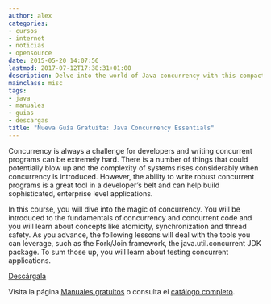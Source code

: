 ```yaml
---
author: alex
categories:
- cursos
- internet
- noticias
- opensource
date: 2015-05-20 14:07:56
lastmod: 2017-07-12T17:38:31+01:00
description: Delve into the world of Java concurrency with this compact guide that discusses everything around concurrency and synchronization!
mainclass: misc
tags:
- java
- manuales
- guias
- descargas
title: "Nueva Guía Gratuita: Java Concurrency Essentials"
---
```


<figure>
    <a href="http://bashyc-blogspot.tradepub.com/c/pubRD.mpl?sr=oc&_t=oc:&qf=w_java06" target="_blank"><amp-img sizes="(min-width: 175px) 175px, 100vw" on="tap:lightbox1" role="button" tabindex="0" layout="responsive" src="/img/Nueva Guía Gratuita: Java Concurrency Essentials.jpg" title="Nueva Guía Gratuita: Java Concurrency Essentials" alt="Nueva Guía Gratuita: Java Concurrency Essentials" width="175px" height="259px" /></a>
</figure>

Concurrency is always a challenge for developers and writing concurrent programs can be extremely hard. There is a number of things that could potentially blow up and the complexity of systems rises considerably when concurrency is introduced. However, the ability to write robust concurrent programs is a great tool in a developer’s belt and can help build sophisticated, enterprise level applications.

<!--more--><!--ad-->

In this course, you will dive into the magic of concurrency. You will be introduced to the fundamentals of concurrency and concurrent code and you will learn about concepts like atomicity, synchronization and thread safety. As you advance, the following lessons will deal with the tools you can leverage, such as the Fork/Join framework, the java.util.concurrent JDK package. To sum those up, you will learn about testing concurrent applications.

<div class="button-post">
    <a href="http://bashyc-blogspot.tradepub.com/c/pubRD.mpl?sr=oc&_t=oc:&qf=w_java06" target="_blank">Descárgala</a>
</div>

Visita la página [Manuales gratuitos][2] o consulta el [catálogo completo][3].

[2]: https://elbauldelprogramador.com/manuales-gratuitos/
[3]: http://elbauldelprogramador.tradepub.com/category/information-technology/1207/ "Catálogo completo de Guías gratuítas "
